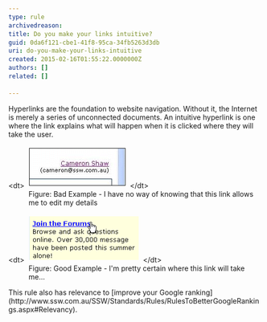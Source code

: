 ```yaml
---
type: rule
archivedreason: 
title: Do you make your links intuitive?
guid: 0da6f121-cbe1-41f8-95ca-34fb5263d3db
uri: do-you-make-your-links-intuitive
created: 2015-02-16T01:55:22.0000000Z
authors: []
related: []

---
```


Hyperlinks are the foundation to website navigation. Without       it, the Internet is merely a series of unconnected       documents. An intuitive hyperlink is one where the link       explains what will happen when it is clicked where they will       take the user.

<!--endintro-->
<dl class="badImage">&lt;dt&gt; 
      <img border="1" alt="Websites - Not Intuitive Hyperlinks" src="../../assets/Websites_NotIntuitiveHyperlinks.gif" style="margin:5px;width:190px;">
   &lt;/dt&gt;<dd>Figure: Bad Example - I have no way of knowing that this link allows me to edit my details</dd></dl><dl class="goodImage">&lt;dt&gt; 
      <img alt="Websites - Intuitive Hyperlinks" src="../../assets/Websites_IntuitiveHyperlinks.gif" style="margin:5px;">
   &lt;/dt&gt;<dd>Figure: Good Example - I'm pretty certain where this link will take me...</dd></dl>
This rule also has relevance to     [improve your Google ranking](http://www.ssw.com.au/SSW/Standards/Rules/RulesToBetterGoogleRankings.aspx#Relevancy).

